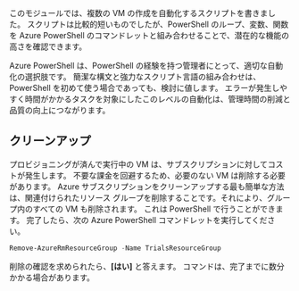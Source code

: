 このモジュールでは、複数の VM の作成を自動化するスクリプトを書きました。 スクリプトは比較的短いものでしたが、PowerShell のループ、変数、関数を Azure PowerShell のコマンドレットと組み合わせることで、潜在的な機能の高さを確認できます。

Azure PowerShell は、PowerShell の経験を持つ管理者にとって、適切な自動化の選択肢です。 簡潔な構文と強力なスクリプト言語の組み合わせは、PowerShell を初めて使う場合であっても、検討に値します。 エラーが発生しやすく時間がかかるタスクを対象にしたこのレベルの自動化は、管理時間の削減と品質の向上につながります。

## <a name="cleanup"></a>クリーンアップ
プロビジョニングが済んで実行中の VM は、サブスクリプションに対してコストが発生します。 不要な課金を回避するため、必要のない VM は削除する必要があります。 Azure サブスクリプションをクリーンアップする最も簡単な方法は、関連付けられたリソース グループを削除することです。それにより、グループ内のすべての VM も削除されます。 これは PowerShell で行うことができます。 完了したら、次の Azure PowerShell コマンドレットを実行してください。

```powershell
Remove-AzureRmResourceGroup -Name TrialsResourceGroup
```

削除の確認を求められたら、**[はい]** と答えます。 コマンドは、完了までに数分かかる場合があります。